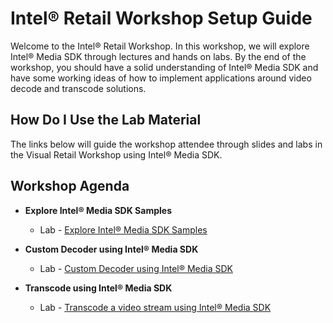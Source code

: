 # Intel® Retail Workshop Setup Guide
Welcome to the Intel® Retail Workshop. In this workshop, we will explore  Intel® Media SDK through lectures and hands on labs. By the end of the workshop, you should have a solid understanding of Intel® Media SDK and have some working ideas of how to implement applications around video decode and transcode solutions.
## How Do I Use the Lab Material
The links below will guide the workshop attendee through slides and labs in the Visual Retail Workshop using Intel® Media SDK.

## Workshop Agenda
* **Explore Intel® Media SDK Samples**
    <!--- Slide Deck --->
    - Lab - [Explore Intel® Media SDK Samples](./Explore_Intel®_Media_SDK_Samples.md)


* **Custom Decoder using Intel® Media SDK**
    <!--- Slide Deck --->
    - Lab - [Custom Decoder using Intel® Media SDK ](./media_sdk_decode_windows.md)

* **Transcode using Intel® Media SDK**
    - Lab - [Transcode a video stream using Intel® Media SDK](./media_sdk_transcode_windows.md)


<!---* **Intel® Media Acceleration Reference Software**
  - Slide Deck -
  - Lab - [Intel® Media Acceleration Reference Software ](./Intel®_Media_Acceleration_Reference_Software.md)-->
